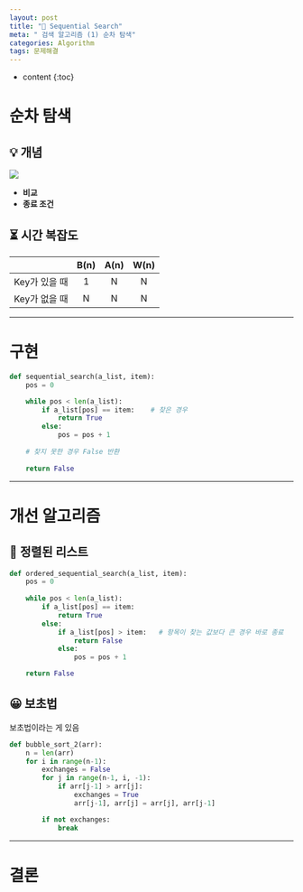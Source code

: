 ```yaml
---
layout: post
title: "🔎 Sequential Search"
meta: " 검색 알고리즘 (1) 순차 탐색"
categories: Algorithm
tags: 문제해결
---
```




* content
{:toc}
# 순차 탐색

## 💡 개념

![](https://runestone.academy/runestone/books/published/pythonds3/_images/seqsearch.png)

- **비교**
- **종료 조건**

## ⏳ 시간 복잡도

|               | B(n) | A(n) | W(n) |
| :-----------: | :--: | :--: | :--: |
| Key가 있을 때 |  1   |  N   |  N   |
| Key가 없을 때 |  N   |  N   |  N   |

---





# 구현

```python
def sequential_search(a_list, item):
    pos = 0

    while pos < len(a_list):
        if a_list[pos] == item:    # 찾은 경우
            return True
        else:
            pos = pos + 1
    
    # 찾지 못한 경우 False 반환
    
    return False
```

---





# 개선 알고리즘

## 🤔 정렬된 리스트

```python
def ordered_sequential_search(a_list, item):
    pos = 0
    
    while pos < len(a_list):
        if a_list[pos] == item:
            return True
        else:
            if a_list[pos] > item:   # 항목이 찾는 값보다 큰 경우 바로 종료
                return False
            else:
                pos = pos + 1

    return False
```

## 😀 보초법

보초법이라는 게 있음

```python
def bubble_sort_2(arr):
    n = len(arr)
    for i in range(n-1):
        exchanges = False
        for j in range(n-1, i, -1):
            if arr[j-1] > arr[j]:
                exchanges = True
                arr[j-1], arr[j] = arr[j], arr[j-1]

        if not exchanges:
            break
```

---





# 결론



